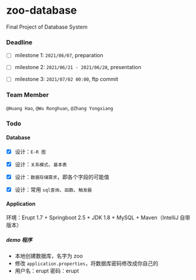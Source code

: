 # zoo-database
Final Project of Database System



### Deadline

- [ ] milestone 1: `2021/06/07`, preparation
- [ ] milestone 2: `2021/06/21 - 2021/06/28`, presentation
- [ ] milestone 3: `2021/07/02 00:00`, ftp commit



### Team Member

`@Huang Hao`,  `@Wu Ronghuan`, `@Zhang Yongxiang`



### Todo

#### Database

- [x] 设计：`E-R 图`
- [x] 设计：`关系模式`、`基本表`
- [x] 设计：`数据存储需求`，即各个字段的可能值
- [x] 设计：常用 `sql查询`、`函数`、`触发器`



#### Application

环境：Erupt 1.7 + Springboot 2.5 + JDK 1.8 + MySQL + Maven（IntelliJ 自带版本）

##### demo 程序

- 本地创建数据库，名字为 zoo
- 修改 `application.properties`，将数据库密码修改成你自己的
- 用户名：erupt  密码：erupt

